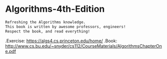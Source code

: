# Algorithms-4th-Edition

```html
Refreshing the Algorithms knowledge.
This book is written by awesome professors, engineers!
Respect the book, and read everything! 
```


.Exercise: https://algs4.cs.princeton.edu/home/
.Book: http://www.cs.bu.edu/~snyder/cs112/CourseMaterials/AlgorithmsChapterOne.pdf
